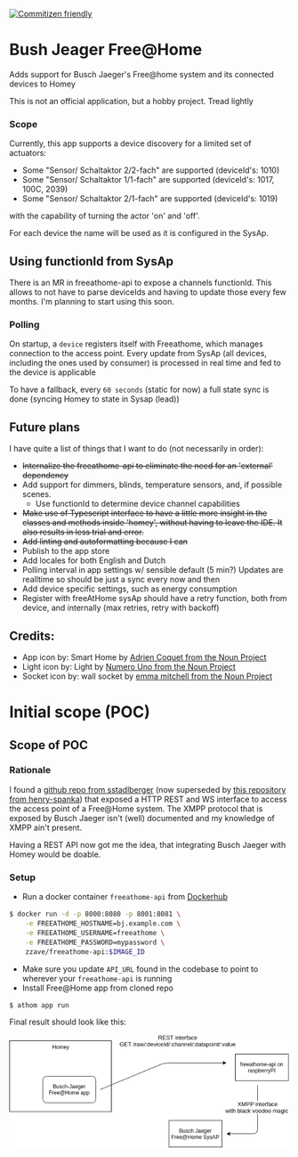 [![Commitizen friendly](https://img.shields.io/badge/commitizen-friendly-brightgreen.svg)](http://commitizen.github.io/cz-cli/)

# Bush Jeager Free@Home

Adds support for Busch Jaeger's Free@home system and its connected devices to Homey

This is not an official application, but a hobby project. Tread lightly


### Scope
Currently, this app supports a device discovery for a limited set of actuators:

- Some "Sensor/ Schaltaktor 2/2-fach" are supported (deviceId's: 1010)
- Some "Sensor/ Schaltaktor 1/1-fach" are supported (deviceId's: 1017, 100C, 2039)
- Some "Sensor/ Schaltaktor 2/1-fach" are supported (deviceId's: 1019)
    
with the capability of turning the actor 'on' and 'off'.

For each device the name will be used as it is configured in the SysAp.

## Using functionId from SysAp
There is an MR in freeathome-api to expose a channels functionId. This allows to not have to parse deviceIds and 
having to update those every few months. I'm planning to start using this soon. 

### Polling

On startup, a `device` registers itself with Freeathome, which manages connection to the access point.
Every update from SysAp (all devices, including the ones used by consumer) is processed in real time and fed to the device is applicable

To have a fallback, every `60 seconds` (static for now) a full state sync is done (syncing Homey to state in Sysap (lead))

## Future plans
I have quite a list of things that I want to do (not necessarily in order):

- ~~Internalize the freeathome-api to eliminate the need for an 'external' dependency~~
- Add support for dimmers, blinds, temperature sensors, and, if possible scenes.
    - Use functionId to determine device channel capabilities
- ~~Make use of Typescript interface to have a little more insight in the classes and methods inside 'homey',
without having to leave the IDE. It also results in less trial and error.~~
- ~~Add linting and autoformatting because I can~~
- Publish to the app store
- Add locales for both English and Dutch
- Polling interval in app settings w/ sensible default (5 min?) Updates are realltime so should be just a sync every now and then
- Add device specific settings, such as energy consumption
- Register with freeAtHome sysAp should have a retry function, both from device, and internally (max retries, retry with backoff)
    
## Credits:

* App icon by:
    Smart Home by [Adrien Coquet from the Noun Project](https://thenounproject.com/search/?q=2690287&i=2690287) 
* Light icon by:
    Light by [Numero Uno from the Noun Project](https://thenounproject.com/search/?q=1754118&i=1754118)
* Socket icon by:
    wall socket by [emma mitchell from the Noun Project](https://thenounproject.com/search/?q=1644271&i=1644271)
# Initial scope (POC)

## Scope of POC 

### Rationale

I found a [github repo from sstadlberger](https://github.com/sstadlberger/home) (now superseded
by [this repository from henry-spanka](https://github.com/henry-spanka/freeathome-api)) that exposed a 
HTTP REST and WS interface to access the access point of a Free@Home system. The XMPP protocol
that is exposed by Busch Jaeger isn't (well) documented and my knowledge of XMPP ain't present.

Having a REST API now  got me the idea, that integrating Busch Jaeger with Homey would be doable.

### Setup

- Run a docker container `freeathome-api` from  [Dockerhub](https://hub.docker.com/r/zzave/freeathome-api/tags)
```bash
$ docker run -d -p 8000:8080 -p 8001:8081 \
    -e FREEATHOME_HOSTNAME=bj.example.com \
    -e FREEATHOME_USERNAME=freeathome \
    -e FREEATHOME_PASSWORD=mypassword \
    zzave/freeathome-api:$IMAGE_ID
```
- Make sure you update `API_URL` found in the codebase to point to wherever your `freeathome-api` is running
- Install Free@Home app from cloned repo
```bash
$ athom app run
```

Final result should look like this:

![Connections](docs/landscape.png)

